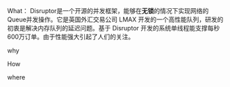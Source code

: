 What：
Disruptor是一个开源的并发框架，能够在**无锁**的情况下实现网络的Queue并发操作。它是英国外汇交易公司 LMAX 开发的一个高性能队列，研发的初衷是解决内存队列的延迟问题。基于 Disruptor 开发的系统单线程能支撑每秒600万订单。由于性能强大引起了人们的关注。





why


How


where  




